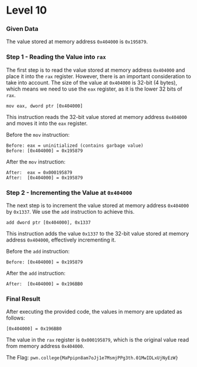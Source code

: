 # Level 10

### Given Data

The value stored at memory address `0x404000` is `0x195879`.

### Step 1 - Reading the Value into `rax`

The first step is to read the value stored at memory address `0x404000` and place it into the `rax` register. However, there is an important consideration to take into account. The size of the value at `0x404000` is 32-bit (4 bytes), which means we need to use the `eax` register, as it is the lower 32 bits of `rax`.

```assembly
mov eax, dword ptr [0x404000]
```

This instruction reads the 32-bit value stored at memory address `0x404000` and moves it into the `eax` register.

Before the `mov` instruction:

```
Before: eax = uninitialized (contains garbage value)
Before: [0x404000] = 0x195879
```

After the `mov` instruction:

```
After:  eax = 0x000195879
After:  [0x404000] = 0x195879
```

### Step 2 - Incrementing the Value at `0x404000`

The next step is to increment the value stored at memory address `0x404000` by `0x1337`. We use the `add` instruction to achieve this.

```assembly
add dword ptr [0x404000], 0x1337
```

This instruction adds the value `0x1337` to the 32-bit value stored at memory address `0x404000`, effectively incrementing it.

Before the `add` instruction:

```
Before: [0x404000] = 0x195879
```

After the `add` instruction:

```
After:  [0x404000] = 0x196BB0
```

### Final Result

After executing the provided code, the values in memory are updated as follows:

```
[0x404000] = 0x196BB0
```

The value in the `rax` register is `0x000195879`, which is the original value read from memory address `0x404000`.

The Flag: `pwn.college{MaPpipn8am7oJj1e7MsmjPPg3th.01MwIDLxUjNyEzW}`
